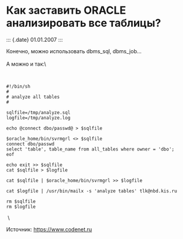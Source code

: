 Как заставить ORACLE анализировать все таблицы?
===============================================

::: {.date}
01.01.2007
:::

Конечно, можно использовать dbms\_sql, dbms\_job\...\
 \
А можно и так:\

 

    #!/bin/sh
    #
    # analyze all tables
    #
     
    sqlfile=/tmp/analyze.sql
    logfile=/tmp/analyze.log
     
    echo @connect dbo/passwd@ > $sqlfile
     
    $oracle_home/bin/svrmgrl <> $sqlfile
    connect dbo/passwd
    select 'table', table_name from all_tables where owner = 'dbo';
    eof
     
    echo exit >> $sqlfile
    cat $sqlfile > $logfile
     
    cat $sqlfile | $oracle_home/bin/svrmgrl >> $logfile
     
    cat $logfile | /usr/bin/mailx -s 'analyze tables' tlk@nbd.kis.ru
     
    rm $sqlfile
    rm $logfile

 \

Источник: <https://www.codenet.ru>
